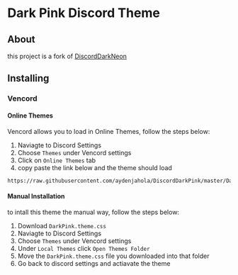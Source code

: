# Dark Pink Discord Theme

## About

this project is a fork of [DiscordDarkNeon](https://github.com/B4T3S/DiscordDarkNeon)

## Installing

### Vencord

#### Online Themes

Vencord allows you to load in Online Themes, follow the steps below:

1. Naviagte to Discord Settings
2. Choose `Themes` under Vencord settings
3. Click on `Online Themes` tab
4. copy paste the link below and the theme should load

```
https://raw.githubusercontent.com/aydenjahola/DiscordDarkPink/master/DarkNeon.theme.css
```

#### Manual Installation

to intall this theme the manual way, follow the steps below:

1. Download `DarkPink.theme.css`
2. Naviagte to Discord Settings
3. Choose `Themes` under Vencord settings
4. Under `Local Themes` click `Open Themes Folder`
5. Move the `DarkPink.theme.css` file you downloaded into that folder
6. Go back to discord settings and actiavate the theme
